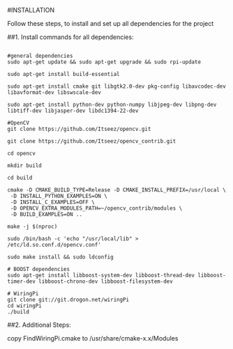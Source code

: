 #INSTALLATION

Follow these steps, to install and set up all dependencies for the project

##1. Install commands for all dependencies:
```{r, engine='sh', count_lines}

#general dependencies
sudo apt-get update && sudo apt-get upgrade && sudo rpi-update

sudo apt-get install build-essential

sudo apt-get install cmake git libgtk2.0-dev pkg-config libavcodec-dev libavformat-dev libswscale-dev

sudo apt-get install python-dev python-numpy libjpeg-dev libpng-dev libtiff-dev libjasper-dev libdc1394-22-dev

#OpenCV
git clone https://github.com/Itseez/opencv.git

git clone https://github.com/Itseez/opencv_contrib.git

cd opencv

mkdir build

cd build

cmake -D CMAKE_BUILD_TYPE=Release -D CMAKE_INSTALL_PREFIX=/usr/local \
 -D INSTALL_PYTHON_EXAMPLES=ON \
 -D INSTALL_C_EXAMPLES=OFF \
 -D OPENCV_EXTRA_MODULES_PATH=~/opencv_contrib/modules \
 -D BUILD_EXAMPLES=ON ..

make -j $(nproc)

sudo /bin/bash -c 'echo "/usr/local/lib" > /etc/ld.so.conf.d/opencv.conf'

sudo make install && sudo ldconfig

# BOOST dependencies
sudo apt-get install libboost-system-dev libboost-thread-dev libboost-timer-dev libboost-chrono-dev libboost-filesystem-dev

# WiringPi
git clone git://git.drogon.net/wiringPi
cd wiringPi
./build 
```

##2. Additional Steps:

copy FindWiringPi.cmake to /usr/share/cmake-x.x/Modules


